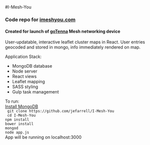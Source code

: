 #I-Mesh-You

### Code repo for [imeshyou.com](http://imeshyou.com)
#### Created for launch of [goTenna](http://www.gotenna.com) Mesh networking device

User-updatable, interactive leaflet cluster maps in React.  User entries geocoded and stored in mongo, info immediately rendered on map.  


Application Stack:
- MongoDB database
- Node server
- React views
- Leaflet mapping
- SASS styling
- Gulp task management

To run:  
[Install MongoDB](https://www.mongodb.com/download-center?jmp=nav#community)  
` git clone https://github.com/jefarrell/I-Mesh-You`  
` cd I-Mesh-You`  
`npm install`  
`bower install`  
`mongod`  
`node app.js`  
App will be running on localhost:3000
    
